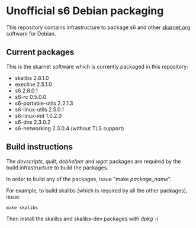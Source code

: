 # Unofficial s6 Debian packaging

This repository contains infrastructure to package s6 and other
[skarnet.org](https://skarnet.org) software for Debian.

## Current packages

This is the skarnet software which is currently packaged in this 
repository:

* skalibs 2.8.1.0
* execline 2.5.1.0
* s6 2.8.0.1
* s6-rc 0.5.0.0
* s6-portable-utils 2.2.1.3
* s6-linux-utils 2.5.0.1
* s6-linux-init 1.0.2.0
* s6-dns 2.3.0.2
* s6-networking 2.3.0.4 (without TLS support)


## Build instructions

The _devscripts_, _quilt_, _debhelper_ and _wget_ packages are required by the
build infrastructure to build the packages.

In order to build any of the packages, issue "make _package\_name_".

For example, to build skalibs (which is required by all the other packages),
issue:

```shell
make skalibs
```

Then install the skalibs and skalibs-dev packages with _dpkg -i_

